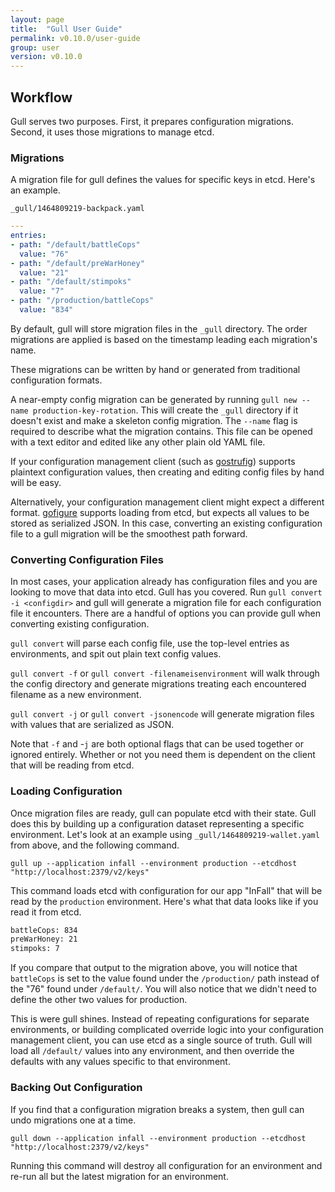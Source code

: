 ```yaml
---
layout: page
title:  "Gull User Guide"
permalink: v0.10.0/user-guide
group: user
version: v0.10.0
---
```


## Workflow

Gull serves two purposes. First, it prepares configuration migrations. Second, it uses those migrations to manage etcd.

### Migrations

A migration file for gull defines the values for specific keys in etcd. Here's an example.

`_gull/1464809219-backpack.yaml`

```YAML
---
entries:
- path: "/default/battleCops"
  value: "76"
- path: "/default/preWarHoney"
  value: "21"  
- path: "/default/stimpoks"
  value: "7"
- path: "/production/battleCops"
  value: "834"
```

By default, gull will store migration files in the `_gull` directory. The order migrations are applied is based on the timestamp leading each migration's name.

These migrations can be written by hand or generated from traditional configuration formats.

A near-empty config migration can be generated by running `gull new --name production-key-rotation`. This will create the `_gull` directory if it doesn't exist and make a skeleton config migration. The `--name` flag is required to describe what the migration contains. This file can be opened with a text editor and edited like any other plain old YAML file.

If your configuration management client (such as [gostrufig](https://github.com/brockwood/gostrufig)) supports plaintext configuration values, then creating and editing config files by hand will be easy.

Alternatively, your configuration management client might expect a different format. [gofigure](https://github.com/c2fo/gofigure) supports loading from etcd, but expects all values to be stored as serialized JSON. In this case, converting an existing configuration file to a gull migration will be the smoothest path forward.

### Converting Configuration Files

In most cases, your application already has configuration files and you are looking to move that data into etcd. Gull has you covered. Run `gull convert -i <configdir>` and gull will generate a migration file for each configuration file it encounters. There are a handful of options you can provide gull when converting existing configuration.

`gull convert` will parse each config file, use the top-level entries as environments, and spit out plain text config values.

`gull convert -f` or `gull convert -filenameisenvironment` will walk through the config directory and generate migrations treating each encountered filename as a new environment. 

`gull convert -j` or `gull convert -jsonencode` will generate migration files with values that are serialized as JSON.

Note that `-f` and -`j` are both optional flags that can be used together or ignored entirely. Whether or not you need them is dependent on the client that will be reading from etcd.

### Loading Configuration

Once migration files are ready, gull can populate etcd with their state. Gull does this by building up a configuration dataset representing a specific environment. Let's look at an example using `_gull/1464809219-wallet.yaml` from above, and the following command.

`gull up --application infall --environment production --etcdhost "http://localhost:2379/v2/keys"`

This command loads etcd with configuration for our app "InFall" that will be read by the `production` environment. Here's what that data looks like if you read it from etcd.

```Bash
battleCops: 834
preWarHoney: 21
stimpoks: 7
```

If you compare that output to the migration above, you will notice that `battleCops` is set to the value found under the `/production/` path instead of the "76" found under `/default/`. You will also notice that we didn't need to define the other two values for production. 

This is were gull shines. Instead of repeating configurations for separate environments, or building complicated override logic into your configuration management client, you can use etcd as a single source of truth. Gull will load all `/default/` values into any environment, and then override the defaults with any values specific to that environment.

### Backing Out Configuration

If you find that a configuration migration breaks a system, then gull can undo migrations one at a time.

`gull down --application infall --environment production --etcdhost "http://localhost:2379/v2/keys"`

Running this command will destroy all configuration for an environment and re-run all but the latest migration for an environment.